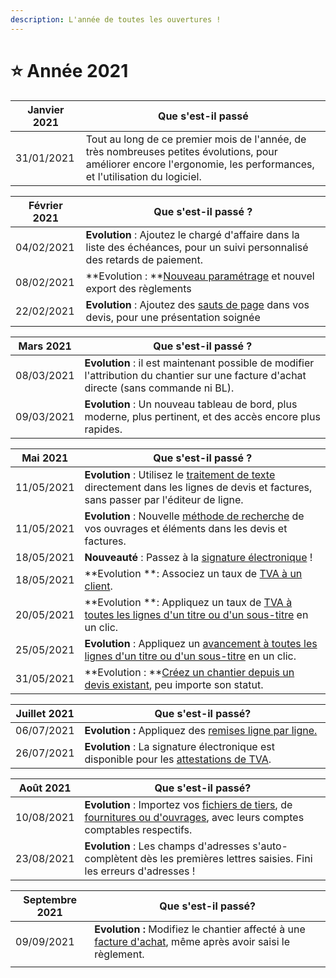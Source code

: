 ```yaml
---
description: L'année de toutes les ouvertures !
---
```


# ⭐ Année 2021

| Janvier 2021 | Que s'est-il passé                                                                                                                                                    |
| ------------ | --------------------------------------------------------------------------------------------------------------------------------------------------------------------- |
| 31/01/2021   | Tout au long de ce premier mois de l'année, de très nombreuses petites évolutions, pour améliorer encore l'ergonomie, les performances, et l'utilisation du logiciel. |

| Février 2021 | Que s'est-il passé ?                                                                                                                                                                      |
| ------------ | ----------------------------------------------------------------------------------------------------------------------------------------------------------------------------------------- |
| 04/02/2021   | **Evolution** : Ajoutez le chargé d'affaire dans la liste des échéances, pour un suivi personnalisé des retards de paiement.                                                              |
| 08/02/2021   | **Evolution : **[Nouveau paramétrage](../pour-aller-plus-loin/exports-comptables/parametrage-1/) et nouvel export des règlements                                                          |
| 22/02/2021   | **Evolution** : Ajoutez des [sauts de page](../pour-aller-plus-loin/les-devis/nouveau-devis/saisir-les-lignes-du-devis/#methodes-de-saisie) dans vos devis, pour une présentation soignée |

| Mars 2021  | Que s'est-il passé ?                                                                                                                    |
| ---------- | --------------------------------------------------------------------------------------------------------------------------------------- |
| 08/03/2021 | **Evolution** : il est maintenant possible de modifier l'attribution du chantier sur une facture d'achat directe (sans commande ni BL). |
| 09/03/2021 | **Evolution** : Un nouveau tableau de bord, plus moderne, plus pertinent, et des accès encore plus rapides.                             |

| Mai 2021   | Que s'est-il passé ?                                                                                                                                                                                                                          |
| ---------- | --------------------------------------------------------------------------------------------------------------------------------------------------------------------------------------------------------------------------------------------- |
| 11/05/2021 | **Evolution** : Utilisez le [traitement de texte](../pour-aller-plus-loin/les-devis/nouveau-devis/saisir-les-lignes-du-devis/#mise-en-forme-des-lignes) directement dans les lignes de devis et factures, sans passer par l'éditeur de ligne. |
| 11/05/2021 | **Evolution** : Nouvelle [méthode de recherche](../pour-aller-plus-loin/les-devis/nouveau-devis/saisir-les-lignes-du-devis/methodes-de-saisie.md#grace-a-la-recherche-avancee) de vos ouvrages et éléments dans les devis et factures.        |
| 18/05/2021 | **Nouveauté** : Passez à la [signature électronique](../les-plus-du-logiciel/signature-electronique/) !                                                                                                                                       |
| 18/05/2021 | **Evolution **: Associez un taux de [TVA à un client](../pour-aller-plus-loin/les-tiers/les-clients/tva.md).                                                                                                                                  |
| 20/05/2021 | **Evolution **: Appliquez un taux de [TVA à toutes les lignes d'un titre ou d'un sous-titre](../pour-aller-plus-loin/les-devis/tva-multiple.md) en un clic.                                                                                   |
| 25/05/2021 | **Evolution** : Appliquez un [avancement à toutes les lignes d'un titre ou d'un sous-titre](../pour-aller-plus-loin/les-factures/situation-de-travaux.md#realiser-la-premiere-situation-de-travaux) en un clic.                               |
| 31/05/2021 | **Evolution : **[Créez un chantier depuis un devis existant](../pour-aller-plus-loin/les-chantiers-1/creer-un-chantier.md#depuis-un-devis-deja-cree), peu importe son statut.                                                                 |

| Juillet 2021 | Que s'est-il passé?                                                                                                                                                                                  |
| ------------ | ---------------------------------------------------------------------------------------------------------------------------------------------------------------------------------------------------- |
| 06/07/2021   | **Evolution :** Appliquez des [remises ligne par ligne.](../pour-aller-plus-loin/les-devis/remise.md#remise-par-ligne)                                                                               |
| 26/07/2021   | **Evolution** : La signature électronique est disponible pour les [attestations de TVA](../les-plus-du-logiciel/signature-electronique/envoyer-une-attestation-de-tva-en-signature-electronique.md). |

| Août 2021                | Que s'est-il passé?                                                                                                                                                                                                                                                                 |
| ------------------------ | ----------------------------------------------------------------------------------------------------------------------------------------------------------------------------------------------------------------------------------------------------------------------------------- |
| <p>10/08/2021</p><p></p> | **Evolution** : Importez vos [fichiers de tiers](../pour-aller-plus-loin/les-tiers/importer.md), de [fournitures ou d'ouvrages](../pour-aller-plus-loin/bibliotheque-de-chiffrage/importer/import-de-fichier-fournitures-ou-ouvrages.md), avec leurs comptes comptables respectifs. |
| 23/08/2021               | **Evolution** : Les champs d'adresses s'auto-complètent dès les premières lettres saisies. Fini les erreurs d'adresses !                                                                                                                                                            |

| Septembre 2021 | Que s'est-il passé?                                                                                                                                                   |
| -------------- | --------------------------------------------------------------------------------------------------------------------------------------------------------------------- |
| 09/09/2021     | **Evolution :** Modifiez le chantier affecté à une [facture d'achat](../pour-aller-plus-loin/les-achats/les-factures-dachat.md), même après avoir saisi le règlement. |
|                |                                                                                                                                                                       |
